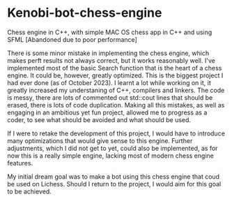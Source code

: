 # Kenobi-bot-chess-engine
Chess engine in C++, with simple MAC OS chess app in C++ and using SFML
[Abandoned due to poor performance]

There is some minor mistake in implementing the chess engine, which makes perft results not always correct, but it works reasonably well.
I've implemented most of the basic Search function that is the heart of a chess engine. It could be, however, greatly optimized.
This is the biggest project I had ever done (as of October 2023). I learnt a lot while working on it, it greatly increased my understaning of C++, compilers and linkers.
The code is messy, there are lots of commented out std::cout lines that should be erased, there is lots of code duplication.
Making all this mistakes, as well as engaging in an ambitious yet fun project, allowed me to progress as a coder, to see what should be avoided and what should be used.

If I were to retake the development of this project, I would have to introduce many optimizations that would give sense to this engine.
Further adjustments, which I did not get to yet, could also be implemented, as for now this is a really simple engine, lacking most of modern chess engine features.

My initial dream goal was to make a bot using this chess engine that coud be used on Lichess. Should I return to the project, I would aim for this goal to be achieved.
